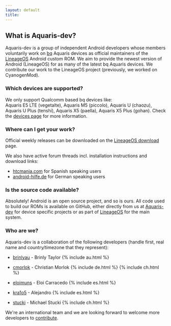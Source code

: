 ```yaml
---
layout: default
title:
---
```


## What is Aquaris-dev?

Aquaris-dev is a group of independent Android developers whose members voluntarily work on [bq](https://www.bq.com/) Aquaris devices as official maintainers of the [LineageOS](http://lineageos.org/) Android <nobr>custom ROM</nobr>. We aim to provide the newest version of Android (LineageOS) for as many of the latest bq Aquaris devices. We contribute our work to the LineageOS project (previously, we worked on CyanogenMod).

### Which devices are supported?

We only support Qualcomm based bq devices like: <nobr>Aquaris E5 LTE (vegetalte)</nobr>, <nobr>Aquaris M5 (piccolo)</nobr>, <nobr>Aquaris U (chaozu)</nobr>, <nobr>Aquaris U Plus (tenshi)</nobr>, <nobr>Aquaris X5 (paella)</nobr>, <nobr>Aquaris X5 Plus (gohan)</nobr>.
Check the [devices page](/devices.html) for more information. 

### Where can I get your work?

Official weekly releases can be downloaded on the [LineageOS download](https://download.lineageos.org) page.

We also have active forum threads incl. installation instructions and download links:

- [htcmania.com](http://www.htcmania.com/forumdisplay.php?f=2091) for Spanish speaking users
- [android-hilfe.de](http://www.android-hilfe.de/forum/bq-forum.2047/) for German speaking users

### Is the source code available?

Absolutely! Android is an open source project, and so is ours. All code used to build our ROMs is available on GitHub, either directly from us at [Aquaris-dev](https://github.com/aquaris-dev) for device specific projects or as part of [LineageOS](https://github.com/lineageos) for the main system.

### Who are we?

Aquaris-dev is a collaboration of the following developers (handle first, real name and country/timezone that they represent): 

- [brinlyau](https://github.com/brinlyau) - Brinly Taylor {% include au.html %}

- [cmorlok](https://github.com/cmorlok) - Christian Morlok {% include de.html %} {% include ch.html %}

- [eloimuns](https://github.com/eloimuns) - Eloi Carracedo {% include es.html %}

- [kra1o5](https://github.com/kra1o5) - Alejandro {% include es.html %}

- [stucki](https://github.com/stucki) - Michael Stucki {% include ch.html %}

We're an international team and we are looking forward to welcome more developers to [contribute](/contribute.html).
